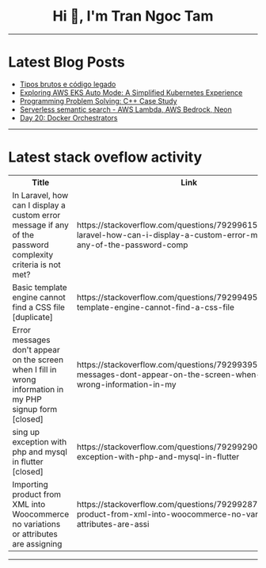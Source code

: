 <h1 align="center">Hi 👋, I'm Tran Ngoc Tam</h1>

---

# Latest Blog Posts 
<!-- BLOG-POST-LIST:START -->
- [Tipos brutos e código legado](https://dev.to/javaparainiciantes/tipos-brutos-e-codigo-legado-3c6m)
- [Exploring AWS EKS Auto Mode: A Simplified Kubernetes Experience](https://dev.to/aws-heroes/exploring-aws-eks-auto-mode-a-simplified-kubernetes-experience-3744)
- [Programming Problem Solving: C++ Case Study](https://dev.to/afolabi_abdulsamad_52f6de/programming-problem-solving-c-case-study-5hla)
- [Serverless semantic search - AWS Lambda, AWS Bedrock, Neon](https://dev.to/aws-builders/serverless-semantic-search-aws-lambda-aws-bedrock-neon-59lo)
- [Day 20: Docker Orchestrators](https://dev.to/code42cate/day-20-docker-orchestrators-384f)
<!-- BLOG-POST-LIST:END -->

---

# Latest stack oveflow activity
<table>
  <tr><th>Title</th><th>Link</th></tr>
  <!-- STACKOVERFLOW:START --><tr><td>In Laravel, how can I display a custom error message if any of the password complexity criteria is not met?</td><td>https://stackoverflow.com/questions/79299615/in-laravel-how-can-i-display-a-custom-error-message-if-any-of-the-password-comp</td></tr><tr><td>Basic template engine cannot find a CSS file [duplicate]</td><td>https://stackoverflow.com/questions/79299495/basic-template-engine-cannot-find-a-css-file</td></tr><tr><td>Error messages don&#39;t appear on the screen when I fill in wrong information in my PHP signup form [closed]</td><td>https://stackoverflow.com/questions/79299395/error-messages-dont-appear-on-the-screen-when-i-fill-in-wrong-information-in-my</td></tr><tr><td>sing up exception with php and mysql in flutter [closed]</td><td>https://stackoverflow.com/questions/79299290/sing-up-exception-with-php-and-mysql-in-flutter</td></tr><tr><td>Importing product from XML into Woocommerce no variations or attributes are assigning</td><td>https://stackoverflow.com/questions/79299287/importing-product-from-xml-into-woocommerce-no-variations-or-attributes-are-assi</td></tr><!-- STACKOVERFLOW:END -->
</table>

---


